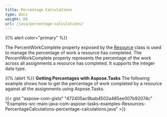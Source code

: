 ```yaml
---
title: Percentage Calculations
type: docs
weight: 60
url: /java/percentage-calculations/
---
```


{{% alert color="primary" %}} 

The PercentWorkComplete property exposed by the [Resource](https://apireference.aspose.com/tasks/java/com.aspose.tasks/Resource) class is used to manage the percentage of work a resource has completed. The PercentWorkComplete property represents the percentage of the work across all assignments a resource has completed. It supports the integer data type.

{{% /alert %}} 
**Getting Percentages with Aspose.Tasks**
The following example shows how to get the percentage of work completed by a resource against all the assignments using Aspose.Tasks.

{{< gist "aspose-com-gists" "472405ac9bab4502a485ee007b92074c" "Examples-src-main-java-com-aspose-tasks-examples-Resources-PercentageCalculations-percentage-calculations.java" >}}
